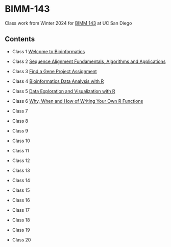 # BIMM-143

Class work from Winter 2024 for [BIMM 143](https://bioboot.github.io/bimm143_W24/) at UC San Diego

## Contents

- Class 1 [Welcome to Bioinformatics](https://bioboot.github.io/bimm143_W24/schedule/#1)

- Class 2 [Sequence Alignment Fundamentals, Algorithms and Applications](https://bioboot.github.io/bimm143_W24/schedule/#2)

- Class 3 [Find a Gene Project Assignment](https://bioboot.github.io/bimm143_W24/schedule/#21)

- Class 4 [Bioinformatics Data Analysis with R](https://bioboot.github.io/bimm143_W24/schedule/#4)

- Class 5 [Data Exploration and Visualization with R](https://bioboot.github.io/bimm143_W24/schedule/#5)

- Class 6 [Why, When and How of Writing Your Own R Functions](https://bioboot.github.io/bimm143_W24/schedule/#6)

- Class 7 

- Class 8

- Class 9

- Class 10

- Class 11

- Class 12

- Class 13

- Class 14

- Class 15

- Class 16

- Class 17

- Class 18

- Class 19

- Class 20

